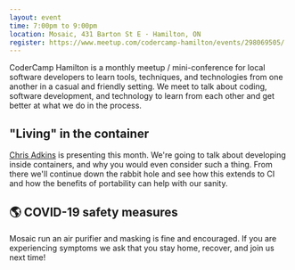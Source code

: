```yaml
---
layout: event
time: 7:00pm to 9:00pm
location: Mosaic, 431 Barton St E · Hamilton, ON
register: https://www.meetup.com/codercamp-hamilton/events/298069505/
---
```


CoderCamp Hamilton is a monthly meetup / mini-conference for local software developers to learn tools, techniques, and technologies from one another in a casual and friendly setting. We meet to talk about coding, software development, and technology to learn from each other and get better at what we do in the process.

## "Living" in the container

[Chris Adkins](https://cjadkins.com) is presenting this month. We're going to talk about developing inside containers, and why you would even consider such a thing. From there we'll continue down the rabbit hole and see how this extends to CI and how the benefits of portability can help with our sanity.

## 🌎 COVID-19 safety measures

Mosaic run an air purifier and masking is fine and encouraged. If you
are experiencing symptoms we ask that you stay home, recover, and join
us next time!
